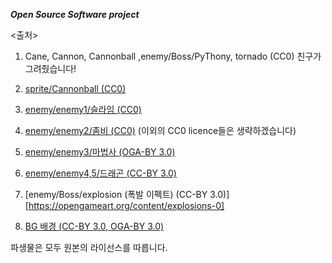 ***Open Source Software project***




























<출처>
1. Cane, Cannon, Cannonball ,enemy/Boss/PyThony, tornado (CC0)
친구가 그려줬습니다!

2. [sprite/Cannonball (CC0)](https://blog.naver.com/sue9191/220990657338)

3. [enemy/enemy1/슬라임 (CC0)](https://blog.naver.com/sue9191/220997070254)

3. [enemy/enemy2/좀비 (CC0)](https://opengameart.org/content/the-zombie-free-sprites)
(이외의 CC0 licence들은 생략하겠습니다)

4. [enemy/enemy3/마법사 (OGA-BY 3.0)](https://opengameart.org/content/the-zombie-free-sprites)

5. [enemy/enemy4,5/드래곤 (CC-BY 3.0)](https://opengameart.org/content/flying-dragon-rework)

6. [enemy/Boss/explosion (폭발 이펙트) (CC-BY 3.0)][https://opengameart.org/content/explosions-0]

7. [BG 배경 (CC-BY 3.0, OGA-BY 3.0)](https://opengameart.org/content/tower-defense-prototyping-assets-4-monsters-some-tiles-a-background-image)

파생물은 모두 원본의 라이선스를 따릅니다.